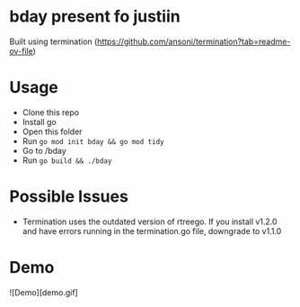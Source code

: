 # bday present fo justiin

Built using termination (https://github.com/ansoni/termination?tab=readme-ov-file)

# Usage
- Clone this repo
- Install go
- Open this folder
- Run ```go mod init bday && go mod tidy```
- Go to /bday
- Run ```go build && ./bday```

# Possible Issues
- Termination uses the outdated version of rtreego. If you install v1.2.0 and have errors running in the termination.go file, downgrade to v1.1.0

# Demo
![Demo][demo.gif]
